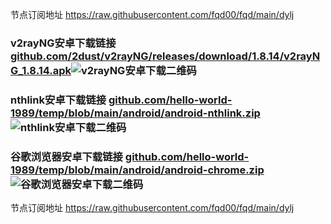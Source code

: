 节点订阅地址 https://raw.githubusercontent.com/fqd00/fqd/main/dylj
### v2rayNG安卓下载链接  [github.com/2dust/v2rayNG/releases/download/1.8.14/v2rayNG_1.8.14.apk](https://github.com/2dust/v2rayNG/releases/download/1.8.14/v2rayNG_1.8.14.apk)![v2rayNG安卓下载二维码](https://github.com/fqd00/fqrj/assets/156817518/dab587f1-7955-48e2-9297-e3abd1e32b3c)

### nthlink安卓下载链接  [github.com/hello-world-1989/temp/blob/main/android/android-nthlink.zip](https://github.com/hello-world-1989/temp/blob/main/android/android-nthlink.zip)![nthlink安卓下载二维码](https://github.com/fqd00/fqrj/assets/156817518/62285f8e-4fa3-4611-b192-2043a17e2eaf)

### 谷歌浏览器安卓下载链接  [github.com/hello-world-1989/temp/blob/main/android/android-chrome.zip](https://github.com/hello-world-1989/temp/blob/main/android/android-chrome.zip)![谷歌浏览器安卓下载二维码](https://github.com/fqd00/fqrj/assets/156817518/2e7c0e04-d013-4e86-9e82-bb905679173e)

节点订阅地址 https://raw.githubusercontent.com/fqd00/fqd/main/dylj
